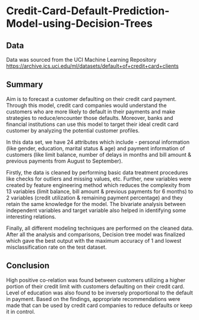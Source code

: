 # Credit-Card-Default-Prediction-Model-using-Decision-Trees


Data
--
Data was sourced from the UCI Machine Learning Repository
https://archive.ics.uci.edu/ml/datasets/default+of+credit+card+clients

Summary
--

Aim is to forecast a customer defaulting on their credit card payment. Through this model, credit card companies would understand the customers who are more likely to default in their payments and make strategies to reduce/encounter those defaults. Moreover, banks and financial institutions can use this model to target their ideal credit card customer by analyzing the potential customer profiles.


In this data set, we have 24 attributes which include - personal information (like gender, education, marital status & age) and payment information of customers (like limit balance, number of delays in months and bill amount & previous payments from August to September).


Firstly, the data is cleaned by performing basic data treatment procedures like checks for outliers and missing values, etc. Further, new variables were created by feature engineering method which reduces the complexity from 13 variables (limit balance, bill amount & previous payments for 6 months) to 2 variables (credit utilization & remaining payment percentage) and they retain the same knowledge for the model. The bivariate analysis between independent variables and target variable also helped in identifying some interesting relations.


Finally, all different modeling techniques are performed on the cleaned data. After all the analysis and comparisons, Decision tree model was finalized which gave the best output with the maximum accuracy of 1 and lowest misclassification rate on the test dataset.

Conclusion
--
High positive co-relation was found between customers utilizing a higher portion of their credit limit with customers defaulting on their credit card. Level of education was also found to be inversely proportional to the default in payment.
Based on the findings, appropriate recommendations were made that can be used by credit card companies to reduce defaults or keep it in control.


